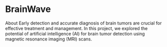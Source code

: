 # BrainWave
 About  Early detection and accurate diagnosis of brain tumors are crucial for effective treatment and management. In this project, we explored the potential of artificial intelligence (AI) for brain tumor detection using magnetic resonance imaging (MRI) scans.
